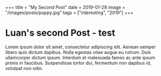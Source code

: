 +++
title = "My Second Post"
date = 2019-01-28
image = "/images/posts/puppy.jpg"
tags = ["interesting", "2019"]
+++

# Luan's second Post - test
Lorem ipsum dolor sit amet, consectetur adipiscing elit. Aenean semper libero quis dictum dapibus. Nulla egestas vitae augue eu rutrum. Duis ullamcorper dictum ipsum. Interdum et malesuada fames ac ante ipsum primis in faucibus. Suspendisse tortor dui, fermentum non dapibus id, volutpat non odio.